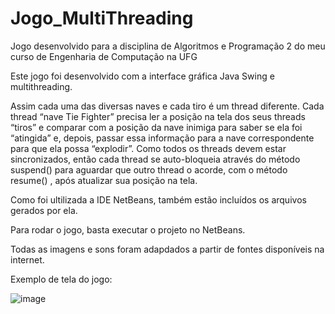 # Jogo_MultiThreading
Jogo desenvolvido para a disciplina de Algoritmos e Programação 2 do meu curso de Engenharia de Computação na UFG

Este jogo foi desenvolvido com a interface gráfica Java Swing e multithreading.

Assim cada uma das diversas naves e cada tiro é um thread diferente. Cada thread
“nave Tie Fighter” precisa ler a posição na tela dos seus threads “tiros” e comparar com a
posição da nave inimiga para saber se ela foi “atingida” e, depois, passar essa informação
para a nave correspondente para que ela possa “explodir”.
Como todos os threads devem estar sincronizados, então cada thread se auto-bloqueia
através do método suspend() para aguardar que outro thread o acorde, com o método
resume() , após atualizar sua posição na tela.

Como foi ultilizada a IDE NetBeans, também estão incluídos os arquivos gerados por ela.

Para rodar o jogo, basta executar o projeto no NetBeans.

Todas as imagens e sons foram adapdados a partir de fontes disponíveis na internet. 

Exemplo de tela do jogo:

![image](https://user-images.githubusercontent.com/95327592/144541209-2ea547e2-911a-4609-b27b-97e97d5f4a67.png)
